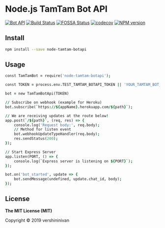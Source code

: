 # Node.js TamTam Bot API
[![Bot API](https://img.shields.io/badge/TamTam%20Bot%20API-0.1.6-blue.svg)](https://dev.tamtam.chat)
[![Build Status](https://travis-ci.com/vershininivan/node-tamtam-botapi.svg?branch=first-version)](https://travis-ci.org/yagop/node-telegram-bot-api)
[![FOSSA Status](https://app.fossa.com/api/projects/git%2Bgithub.com%2Fvershininivan%2Fnode-tamtam-botapi.svg?type=shield)]()
[![codecov](https://codecov.io/gh/vershininivan/node-tamtam-botapi/branch/first-version/graph/badge.svg)](https://codecov.io/gh/vershininivan/node-tamtam-botapi)
[![NPM version](https://img.shields.io/npm/v/node-tamtam-botapi.svg?color=blue)](https://www.npmjs.com/package/node-tamtam-botapi)

## Install

```bash
npm install --save node-tamtam-botapi
```

## Usage

```j
const TamTamBot = require('node-tamtam-botapi');

const TOKEN = process.env.TEST_TAMTAM_BOTAPI_TOKEN || 'YOUR_TAMTAM_BOT_TOKEN';

bot = new TamTamBotApi(TOKEN)

// Subscribe on webhook (example for Heroku)
bot.subscribe(`https://${appName}.herokuapp.com/${path}`);

// We are receiving updates at the route below!
app.post(`/${path}`, (req, res) => {
    console.log('Request body:', req.body);
    // Method for listen event
    bot.webhookUpdateTypeHandler(req.body);
    res.sendStatus(200);
});

// Start Express Server
app.listen(PORT, () => {
    console.log(`Express server is listening on ${PORT}`);
});

bot.on('bot_started', update => {
    bot.sendMessage(undefined, update.chat_id, body);
});
```


## License

**The MIT License (MIT)**

Copyright © 2019 vershininivan
